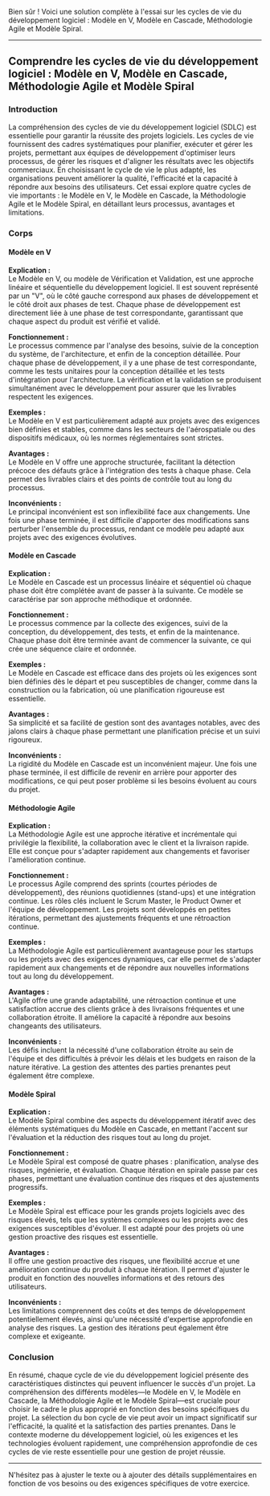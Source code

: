 Bien sûr ! Voici une solution complète à l'essai sur les cycles de vie du développement logiciel : Modèle en V, Modèle en Cascade, Méthodologie Agile et Modèle Spiral.

---

## Comprendre les cycles de vie du développement logiciel : Modèle en V, Modèle en Cascade, Méthodologie Agile et Modèle Spiral

### Introduction

La compréhension des cycles de vie du développement logiciel (SDLC) est essentielle pour garantir la réussite des projets logiciels. Les cycles de vie fournissent des cadres systématiques pour planifier, exécuter et gérer les projets, permettant aux équipes de développement d'optimiser leurs processus, de gérer les risques et d'aligner les résultats avec les objectifs commerciaux. En choisissant le cycle de vie le plus adapté, les organisations peuvent améliorer la qualité, l'efficacité et la capacité à répondre aux besoins des utilisateurs. Cet essai explore quatre cycles de vie importants : le Modèle en V, le Modèle en Cascade, la Méthodologie Agile et le Modèle Spiral, en détaillant leurs processus, avantages et limitations.

### Corps

#### Modèle en V

**Explication :**  
Le Modèle en V, ou modèle de Vérification et Validation, est une approche linéaire et séquentielle du développement logiciel. Il est souvent représenté par un "V", où le côté gauche correspond aux phases de développement et le côté droit aux phases de test. Chaque phase de développement est directement liée à une phase de test correspondante, garantissant que chaque aspect du produit est vérifié et validé.

**Fonctionnement :**  
Le processus commence par l'analyse des besoins, suivie de la conception du système, de l'architecture, et enfin de la conception détaillée. Pour chaque phase de développement, il y a une phase de test correspondante, comme les tests unitaires pour la conception détaillée et les tests d'intégration pour l'architecture. La vérification et la validation se produisent simultanément avec le développement pour assurer que les livrables respectent les exigences.

**Exemples :**  
Le Modèle en V est particulièrement adapté aux projets avec des exigences bien définies et stables, comme dans les secteurs de l'aérospatiale ou des dispositifs médicaux, où les normes réglementaires sont strictes.

**Avantages :**  
Le Modèle en V offre une approche structurée, facilitant la détection précoce des défauts grâce à l'intégration des tests à chaque phase. Cela permet des livrables clairs et des points de contrôle tout au long du processus.

**Inconvénients :**  
Le principal inconvénient est son inflexibilité face aux changements. Une fois une phase terminée, il est difficile d'apporter des modifications sans perturber l'ensemble du processus, rendant ce modèle peu adapté aux projets avec des exigences évolutives.

#### Modèle en Cascade

**Explication :**  
Le Modèle en Cascade est un processus linéaire et séquentiel où chaque phase doit être complétée avant de passer à la suivante. Ce modèle se caractérise par son approche méthodique et ordonnée.

**Fonctionnement :**  
Le processus commence par la collecte des exigences, suivi de la conception, du développement, des tests, et enfin de la maintenance. Chaque phase doit être terminée avant de commencer la suivante, ce qui crée une séquence claire et ordonnée.

**Exemples :**  
Le Modèle en Cascade est efficace dans des projets où les exigences sont bien définies dès le départ et peu susceptibles de changer, comme dans la construction ou la fabrication, où une planification rigoureuse est essentielle.

**Avantages :**  
Sa simplicité et sa facilité de gestion sont des avantages notables, avec des jalons clairs à chaque phase permettant une planification précise et un suivi rigoureux.

**Inconvénients :**  
La rigidité du Modèle en Cascade est un inconvénient majeur. Une fois une phase terminée, il est difficile de revenir en arrière pour apporter des modifications, ce qui peut poser problème si les besoins évoluent au cours du projet.

#### Méthodologie Agile

**Explication :**  
La Méthodologie Agile est une approche itérative et incrémentale qui privilégie la flexibilité, la collaboration avec le client et la livraison rapide. Elle est conçue pour s'adapter rapidement aux changements et favoriser l'amélioration continue.

**Fonctionnement :**  
Le processus Agile comprend des sprints (courtes périodes de développement), des réunions quotidiennes (stand-ups) et une intégration continue. Les rôles clés incluent le Scrum Master, le Product Owner et l'équipe de développement. Les projets sont développés en petites itérations, permettant des ajustements fréquents et une rétroaction continue.

**Exemples :**  
La Méthodologie Agile est particulièrement avantageuse pour les startups ou les projets avec des exigences dynamiques, car elle permet de s'adapter rapidement aux changements et de répondre aux nouvelles informations tout au long du développement.

**Avantages :**  
L'Agile offre une grande adaptabilité, une rétroaction continue et une satisfaction accrue des clients grâce à des livraisons fréquentes et une collaboration étroite. Il améliore la capacité à répondre aux besoins changeants des utilisateurs.

**Inconvénients :**  
Les défis incluent la nécessité d'une collaboration étroite au sein de l'équipe et des difficultés à prévoir les délais et les budgets en raison de la nature itérative. La gestion des attentes des parties prenantes peut également être complexe.

#### Modèle Spiral

**Explication :**  
Le Modèle Spiral combine des aspects du développement itératif avec des éléments systématiques du Modèle en Cascade, en mettant l'accent sur l'évaluation et la réduction des risques tout au long du projet.

**Fonctionnement :**  
Le Modèle Spiral est composé de quatre phases : planification, analyse des risques, ingénierie, et évaluation. Chaque itération en spirale passe par ces phases, permettant une évaluation continue des risques et des ajustements progressifs.

**Exemples :**  
Le Modèle Spiral est efficace pour les grands projets logiciels avec des risques élevés, tels que les systèmes complexes ou les projets avec des exigences susceptibles d'évoluer. Il est adapté pour des projets où une gestion proactive des risques est essentielle.

**Avantages :**  
Il offre une gestion proactive des risques, une flexibilité accrue et une amélioration continue du produit à chaque itération. Il permet d'ajuster le produit en fonction des nouvelles informations et des retours des utilisateurs.

**Inconvénients :**  
Les limitations comprennent des coûts et des temps de développement potentiellement élevés, ainsi qu'une nécessité d'expertise approfondie en analyse des risques. La gestion des itérations peut également être complexe et exigeante.

### Conclusion

En résumé, chaque cycle de vie du développement logiciel présente des caractéristiques distinctes qui peuvent influencer le succès d'un projet. La compréhension des différents modèles—le Modèle en V, le Modèle en Cascade, la Méthodologie Agile et le Modèle Spiral—est cruciale pour choisir le cadre le plus approprié en fonction des besoins spécifiques du projet. La sélection du bon cycle de vie peut avoir un impact significatif sur l'efficacité, la qualité et la satisfaction des parties prenantes. Dans le contexte moderne du développement logiciel, où les exigences et les technologies évoluent rapidement, une compréhension approfondie de ces cycles de vie reste essentielle pour une gestion de projet réussie.

---

N'hésitez pas à ajuster le texte ou à ajouter des détails supplémentaires en fonction de vos besoins ou des exigences spécifiques de votre exercice.